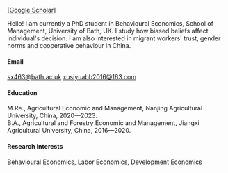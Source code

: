 
[[Google Scholar]](https://scholar.google.com/citations?user=uHh_dAQAAAAJ&hl=zh-CN)

Hello! I am currently a PhD student in Behavioural Economics, School of Management, University of Bath, UK. I study how biased beliefs affect individual's decision. I am also interested in migrant workers' trust, gender norms and cooperative behaviour in China.

#### Email
sx463@bath.ac.uk 
xusiyuabb2016@163.com

#### Education
M.Re., Agricultural Economic and Management, Nanjing Agricultural University, China, 2020—2023.\
B.A., Agricultural and Forestry Economic and Management, Jiangxi Agricultural University, China, 2016—2020.

#### Research Interests
 Behavioural Economics, Labor Economics, Development Economics

